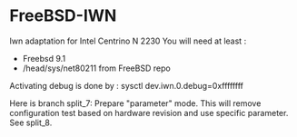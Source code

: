 FreeBSD-IWN
===========

Iwn adaptation for Intel Centrino N 2230
You will need at least :
- Freebsd 9.1
- /head/sys/net80211 from FreeBSD repo 

Activating debug is done by : 
sysctl dev.iwn.0.debug=0xffffffff

Here is branch split_7:
Prepare "parameter" mode. This will remove configuration test based on 
hardware revision and use specific parameter.
See split_8.
